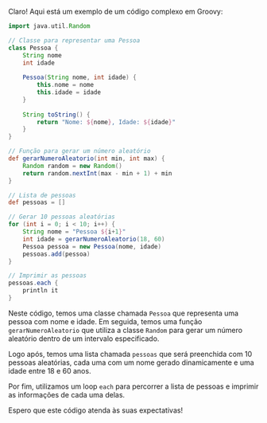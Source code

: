 Claro! Aqui está um exemplo de um código complexo em Groovy:

```groovy
import java.util.Random

// Classe para representar uma Pessoa
class Pessoa {
    String nome
    int idade
    
    Pessoa(String nome, int idade) {
        this.nome = nome
        this.idade = idade
    }
    
    String toString() {
        return "Nome: ${nome}, Idade: ${idade}"
    }
}

// Função para gerar um número aleatório
def gerarNumeroAleatorio(int min, int max) {
    Random random = new Random()
    return random.nextInt(max - min + 1) + min
}

// Lista de pessoas
def pessoas = []

// Gerar 10 pessoas aleatórias
for (int i = 0; i < 10; i++) {
    String nome = "Pessoa ${i+1}"
    int idade = gerarNumeroAleatorio(18, 60)
    Pessoa pessoa = new Pessoa(nome, idade)
    pessoas.add(pessoa)
}

// Imprimir as pessoas
pessoas.each {
    println it
}
```

Neste código, temos uma classe chamada `Pessoa` que representa uma pessoa com nome e idade. Em seguida, temos uma função `gerarNumeroAleatorio` que utiliza a classe `Random` para gerar um número aleatório dentro de um intervalo especificado.

Logo após, temos uma lista chamada `pessoas` que será preenchida com 10 pessoas aleatórias, cada uma com um nome gerado dinamicamente e uma idade entre 18 e 60 anos.

Por fim, utilizamos um loop `each` para percorrer a lista de pessoas e imprimir as informações de cada uma delas.

Espero que este código atenda às suas expectativas!